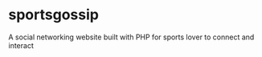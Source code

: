 # sportsgossip
A social networking website built with PHP for sports lover to connect and interact 
